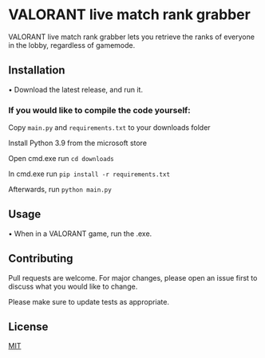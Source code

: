 # VALORANT live match rank grabber

VALORANT live match rank grabber lets you retrieve the ranks of everyone in the lobby, regardless of gamemode.

## Installation
 • Download the latest release, and run it.

### **If you would like to compile the code yourself:**

Copy `main.py` and `requirements.txt` to your downloads folder 

Install Python 3.9 from the microsoft store

Open cmd.exe run `cd downloads` 

In cmd.exe run `pip install -r requirements.txt`

Afterwards, run `python main.py`


## Usage
 • When in a VALORANT game, run the .exe.


## Contributing
Pull requests are welcome. For major changes, please open an issue first to discuss what you would like to change.

Please make sure to update tests as appropriate.

## License
[MIT](https://choosealicense.com/licenses/mit/)
